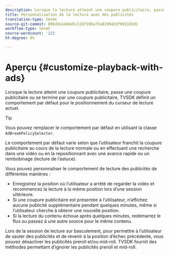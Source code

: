 ```yaml
---
description: Lorsque la lecture atteint une coupure publicitaire, passe une coupure publicitaire ou se termine par une coupure publicitaire, TVSDK définit un comportement par défaut pour le positionnement du curseur de lecture actuel.
title: Personnalisation de la lecture avec des publicités
translation-type: tm+mt
source-git-commit: 89bdda1d4bd5c126f19ba75a819942df901183d1
workflow-type: tm+mt
source-wordcount: '221'
ht-degree: 0%

---
```



# Aperçu {#customize-playback-with-ads}

Lorsque la lecture atteint une coupure publicitaire, passe une coupure publicitaire ou se termine par une coupure publicitaire, TVSDK définit un comportement par défaut pour le positionnement du curseur de lecture actuel.

>[!TIP]
>
>Vous pouvez remplacer le comportement par défaut en utilisant la classe `AdBreakPolicySelector`.

Le comportement par défaut varie selon que l’utilisateur franchit la coupure publicitaire au cours de la lecture normale ou en effectuant une recherche dans une vidéo ou en la repositionnant avec une avance rapide ou un rembobinage (lecture de l’astuce).

Vous pouvez personnaliser le comportement de lecture des publicités de différentes manières :

* Enregistrez la position où l’utilisateur a arrêté de regarder la vidéo et recommencez la lecture à la même position lors d’une session ultérieure.
* Si une coupure publicitaire est présentée à l’utilisateur, n’affichez aucune publicité supplémentaire pendant quelques minutes, même si l’utilisateur cherche à obtenir une nouvelle position.
* Si la lecture du contenu échoue après quelques minutes, redémarrez le flux ou passez à une autre source pour le même contenu.

Lors de la session de lecture sur basculement, pour permettre à l’utilisateur de sauter des publicités et de revenir à la position d’échec précédente, vous pouvez désactiver les publicités preroll et/ou mid-roll. TVSDK fournit des méthodes permettant d’ignorer les publicités preroll et mid-roll.